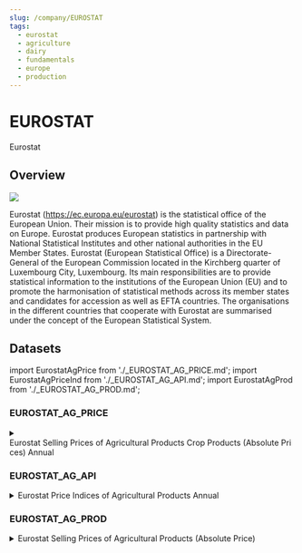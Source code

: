 ```yaml
---
slug: /company/EUROSTAT
tags:
  - eurostat
  - agriculture
  - dairy
  - fundamentals
  - europe
  - production
---
```


EUROSTAT
============================================================

Eurostat

## Overview

![](/img/data/eurostat.svg)

Eurostat (https://ec.europa.eu/eurostat)  is the statistical office of the European Union. Their mission is to provide high quality statistics and data on Europe. Eurostat produces European statistics in partnership with National Statistical Institutes and other national authorities in the EU Member States. Eurostat (European Statistical Office) is a Directorate-General of the European Commission located in the Kirchberg quarter of Luxembourg City, Luxembourg. Its main responsibilities are to provide statistical information to the institutions of the European Union (EU) and to promote the harmonisation of statistical methods across its member states and candidates for accession as well as EFTA countries. The organisations in the different countries that cooperate with Eurostat are summarised under the concept of the European Statistical System.

## Datasets
import EurostatAgPrice from './_EUROSTAT_AG_PRICE.md';
import EurostatAgPriceInd from './_EUROSTAT_AG_API.md';
import EurostatAgProd from './_EUROSTAT_AG_PROD.md';

### EUROSTAT_AG_PRICE
<details>
<summary>Eurostat Selling Prices of Agricultural Products Crop Products (Absolute Prices) Annual</summary>
<EurostatAgPrice />
</details>

### EUROSTAT_AG_API
<details>
<summary>Eurostat Price Indices of Agricultural Products Annual</summary>
<EurostatAgPriceInd />
</details>

### EUROSTAT_AG_PROD
<details>
<summary>Eurostat Selling Prices of Agricultural Products (Absolute Price)</summary>
<EurostatAgProd />
</details>


